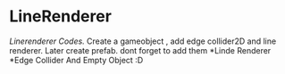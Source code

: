 # LineRenderer
*Linerenderer Codes.*
Create a gameobject , add edge collider2D and line renderer. Later create prefab.
dont forget to add them 
*Linde Renderer
*Edge Collider 
And Empty Object :D
